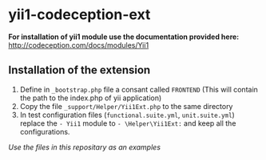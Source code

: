 # yii1-codeception-ext

**For installation of yii1 module use the documentation provided here:**
<http://codeception.com/docs/modules/Yii1>

## Installation of the extension
1. Define in `_bootstrap.php` file a consant called `FRONTEND` (This will contain the path to the index.php of yii application)
2. Copy the file `_support/Helper/Yii1Ext.php` to the same directory
3. In test configuration files (`functional.suite.yml`, `unit.suite.yml`) replace the `- Yii1` module to `- \Helper\Yii1Ext:` and keep all the configurations. 

*Use the files in this repositary as an examples*